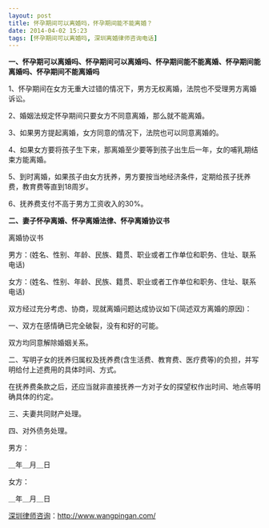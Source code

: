 ```yaml
---
layout: post
title: 怀孕期间可以离婚吗，怀孕期间能不能离婚？
date: 2014-04-02 15:23
tags: [怀孕期间可以离婚吗, 深圳离婚律师咨询电话]
---
```

<strong>一、怀孕期可以离婚吗、怀孕期间可以离婚吗、怀孕期间能不能离婚、怀孕期间能离婚吗、怀孕期间不能离婚吗</strong>

1、怀孕期间在女方无重大过错的情况下，男方无权离婚，法院也不受理男方离婚诉讼。

2、婚姻法规定怀孕期间只要女方不同意离婚，那么就不能离婚。

3、如果男方提起离婚，女方同意的情况下，法院也可以同意离婚的。

4、如果女方要将孩子生下来，那离婚至少要等到孩子出生后一年，女的哺乳期结束方能离婚。

5、到时离婚，如果孩子由女方抚养，男方要按当地经济条件，定期给孩子抚养费，教育费等直到18周岁。

6、抚养费支付不高于男方工资收入的30%。

<strong>二、妻子怀孕离婚、怀孕离婚法律、怀孕离婚协议书</strong>

离婚协议书

男方：(姓名、性别、年龄、民族、籍贯、职业或者工作单位和职务、住址、联系电话)

女方：(姓名、性别、年龄、民族、籍贯、职业或者工作单位和职务、住址、联系电话)

双方经过充分考虑、协商，现就离婚问题达成协议如下(简述双方离婚的原因)：

一、双方在感情确已完全破裂，没有和好的可能。

双方均同意解除婚姻关系。

二、写明子女的抚养归属权及抚养费(含生活费、教育费、医疗费等)的负担，并写明给付上述费用的具体时间、方式。

在抚养费条款之后，还应当就非直接抚养一方对子女的探望权作出时间、地点等明确具体的约定。

三、夫妻共同财产处理。

四、对外债务处理。

男方：

＿年＿月＿日

女方：

＿年＿月＿日

<a href="http://www.wangpingan.com/">深圳律师咨询</a>：<a href="http://www.wangpingan.com/">http://www.wangpingan.com/</a>

